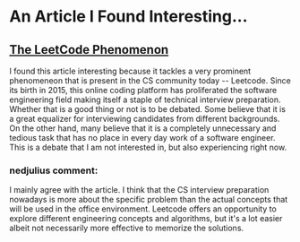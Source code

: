 # An Article I Found Interesting...

## [The LeetCode Phenomenon](https://medium.com/swlh/the-leetcode-phenomena-e9ec4de41ca)

I found this article interesting because it tackles a very prominent phenomeneon that is present in the CS community today -- Leetcode. Since its birth in 2015, this online coding platform has proliferated the software engineering field making itself a staple of technical interview preparation. Whether that is a good thing or not is to be debated. Some believe that it is a great equalizer for interviewing candidates from different backgrounds. On the other hand, many believe that it is a completely unnecessary and tedious task that has no place in every day work of a software engineer. This is a debate that I am not interested in, but also experiencing right now.

### nedjulius comment:

I mainly agree with the article. I think that the CS interview preparation nowadays is more about the specific problem than the actual concepts that will be used in the office environment. Leetcode offers an opportunity to explore different engineering concepts and algorithms, but it's a lot easier albeit not necessarily more effective to memorize the solutions.
